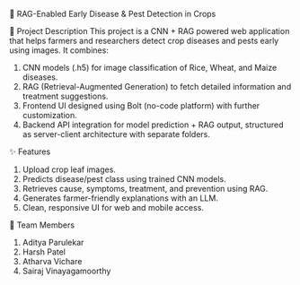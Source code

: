 🌾 RAG-Enabled Early Disease & Pest Detection in Crops

📌 Project Description
This project is a CNN + RAG powered web application that helps farmers and researchers detect crop diseases and pests early using images.
It combines:

1. CNN models (.h5) for image classification of Rice, Wheat, and Maize diseases.
2. RAG (Retrieval-Augmented Generation) to fetch detailed information and treatment suggestions.
3. Frontend UI designed using Bolt (no-code platform) with further customization.
4. Backend API integration for model prediction + RAG output, structured as server-client architecture with separate folders.

✨ Features
1. Upload crop leaf images.
2. Predicts disease/pest class using trained CNN models.
3. Retrieves cause, symptoms, treatment, and prevention using RAG.
4. Generates farmer-friendly explanations with an LLM.
5. Clean, responsive UI for web and mobile access.

👥 Team Members
1. Aditya Parulekar
2. Harsh Patel
3. Atharva Vichare
4. Sairaj Vinayagamoorthy
